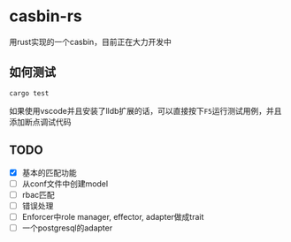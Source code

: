 # casbin-rs

用rust实现的一个casbin，目前正在大力开发中

## 如何测试

```shell
cargo test
```

如果使用vscode并且安装了lldb扩展的话，可以直接按下`F5`运行测试用例，并且添加断点调试代码

## TODO

- [x] 基本的匹配功能
- [ ] 从conf文件中创建model
- [ ] rbac匹配
- [ ] 错误处理
- [ ] Enforcer中role manager, effector, adapter做成trait
- [ ] 一个postgresql的adapter
